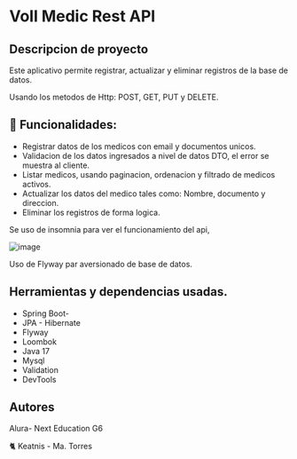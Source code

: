 # Voll Medic Rest API

## Descripcion de proyecto

Este aplicativo  permite registrar, actualizar y eliminar registros de la base de datos.

Usando los metodos de Http: POST, GET, PUT y  DELETE.

## 🌟 Funcionalidades:
* Registrar datos de los medicos con email y documentos unicos.
* Validacion de los datos ingresados a nivel de datos DTO, el error se muestra al cliente.
* Listar medicos, usando paginacion, ordenacion y filtrado de medicos activos.
* Actualizar los datos del medico tales como: Nombre, documento y direccion.
* Eliminar los registros de forma logica.

Se uso de insomnia para ver el funcionamiento del api,

![image](https://github.com/keatnis/medical-voll-api/assets/95552515/eb918d85-90ce-4977-881d-0aeee0f43bdc)

Uso de Flyway par aversionado de base de datos.

## Herramientas y dependencias usadas.
- Spring Boot-
- JPA - Hibernate 
- Flyway
- Loombok
- Java 17
- Mysql
- Validation
- DevTools
  
## Autores

Alura- Next Education G6

🐈 Keatnis - Ma. Torres

